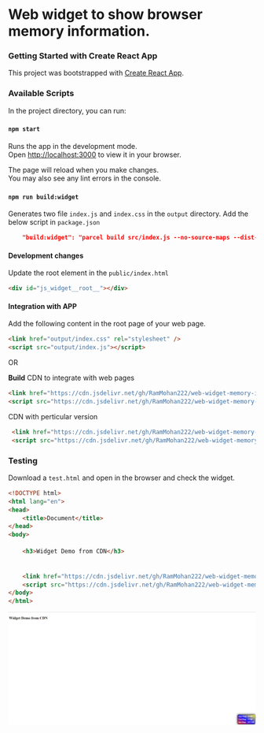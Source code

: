 # Web widget to show browser memory information.

### Getting Started with Create React App

This project was bootstrapped with [Create React App](https://github.com/facebook/create-react-app).

### Available Scripts

In the project directory, you can run:

#### `npm start`

Runs the app in the development mode.\
Open [http://localhost:3000](http://localhost:3000) to view it in your browser.

The page will reload when you make changes.\
You may also see any lint errors in the console.

#### `npm run build:widget` 

Generates two file `index.js` and `index.css` in the `output` directory.
Add the below script in `package.json`
```json
    "build:widget": "parcel build src/index.js --no-source-maps --dist-dir output"
```

#### Development changes

Update the root element in the `public/index.html`
```html
<div id="js_widget__root__"></div>
```

#### Integration with APP

Add the following content in the root page of your web page. 
```html
<link href="output/index.css" rel="stylesheet" />
<script src="output/index.js"></script>
```

OR

__Build__ CDN to integrate with web pages
```html
<link href="https://cdn.jsdelivr.net/gh/RamMohan222/web-widget-memory-info/output/index.css" rel="stylesheet" />
<script src="https://cdn.jsdelivr.net/gh/RamMohan222/web-widget-memory-info/output/index.js"></script>
```
CDN with perticular version
```html
 <link href="https://cdn.jsdelivr.net/gh/RamMohan222/web-widget-memory-info@v1.0.0/output/index.css" rel="stylesheet" />
 <script src="https://cdn.jsdelivr.net/gh/RamMohan222/web-widget-memory-info@v1.0.0/output/index.js"></script>
```

### Testing
Download a `test.html` and open in the browser and check the widget.
```html
<!DOCTYPE html>
<html lang="en">
<head>
    <title>Document</title>
</head>
<body>

    <h3>Widget Demo from CDN</h3>


    <link href="https://cdn.jsdelivr.net/gh/RamMohan222/web-widget-memory-info@v1.0.3/output/index.css" rel="stylesheet" />
    <script src="https://cdn.jsdelivr.net/gh/RamMohan222/web-widget-memory-info@v1.0.3/output/index.js"></script>
</body>
</html>
```
![alt output](https://github.com/RamMohan222/web-widget-memory-info/blob/main/widget-output.png?raw=true)
